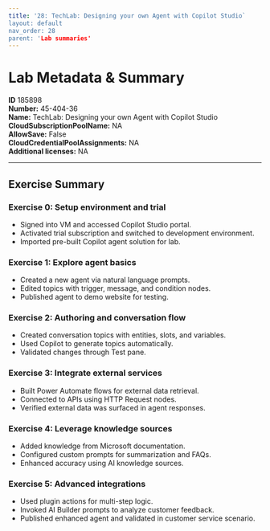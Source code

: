 ```yaml
---
title: '28: TechLab: Designing your own Agent with Copilot Studio` 
layout: default
nav_order: 28
parent: 'Lab summaries'
--- 
```


# Lab Metadata & Summary

**ID** 185898  
**Number:** 45-404-36  
**Name:** TechLab: Designing your own Agent with Copilot Studio  
**CloudSubscriptionPoolName:** NA  
**AllowSave:** False  
**CloudCredentialPoolAssignments:** NA  
**Additional licenses:** NA  

---

## Exercise Summary

### Exercise 0: Setup environment and trial
- Signed into VM and accessed Copilot Studio portal.  
- Activated trial subscription and switched to development environment.  
- Imported pre-built Copilot agent solution for lab.  

### Exercise 1: Explore agent basics
- Created a new agent via natural language prompts.  
- Edited topics with trigger, message, and condition nodes.  
- Published agent to demo website for testing.  

### Exercise 2: Authoring and conversation flow
- Created conversation topics with entities, slots, and variables.  
- Used Copilot to generate topics automatically.  
- Validated changes through Test pane.  

### Exercise 3: Integrate external services
- Built Power Automate flows for external data retrieval.  
- Connected to APIs using HTTP Request nodes.  
- Verified external data was surfaced in agent responses.  

### Exercise 4: Leverage knowledge sources
- Added knowledge from Microsoft documentation.  
- Configured custom prompts for summarization and FAQs.  
- Enhanced accuracy using AI knowledge sources.  

### Exercise 5: Advanced integrations
- Used plugin actions for multi-step logic.  
- Invoked AI Builder prompts to analyze customer feedback.  
- Published enhanced agent and validated in customer service scenario.
